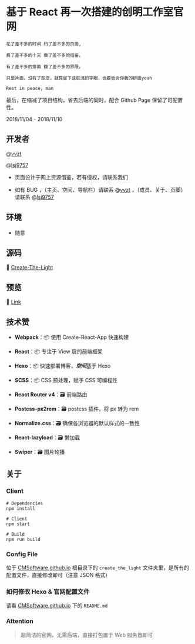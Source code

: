 # 基于 React 再一次搭建的创明工作室官网

```
花了差不多的时间 码了差不多的页面,

费了差不多的十天 做了差不多的借鉴，

有了差不多的排面 糊了差不多的界限，

只是片面，没有了怨念，就算留下这肤浅的字眼，也要告诉你我的排面yeah

Rest in peace, man
```

最后，在缩减了项目结构，省去后端的同时，配合 Github Page 保留了可配置性。

2018/11/04 - 2018/11/10

## 开发者

@[vvzt](https://github.com/vvzt)

@[lsj9757](https://github.com/lsj9757)

* 页面设计于网上资源借鉴，若有侵权，请联系我们

* 如有 BUG ，（主页、空间、导航栏）请联系 @[vvzt](https://github.com/vvzt) ，（成员、关于、页脚） 请联系 @[lsj9757](https://github.com/orgs/CMSoftware/people/lsj9757)

## 环境

- 随意

## 源码

🎉 [Create-The-Light](https://github.com/CMSoftware/Create-The-Light)

## 预览

🎉 [Link](http://123.207.109.197/)

## 技术赞

- <b>Webpack</b>：📦 使用 Create-React-App 快速构建

- <b>React</b>：📦 专注于 View 层的前端框架

- <b>Hexo</b>：📦 快速部署博客，***空间***基于 Hexo

- <b>SCSS</b>：📦 CSS 预处理，赋予 CSS 可编程性

- <b>React Router v4</b>：🗃️ 前端路由

- <b>Postcss-px2rem</b>：🗃️ postcss 插件，将 px 转为 rem

- <b>Normalize.css</b>：🗃️ 确保各浏览器的默认样式的一致性

- <b>React-lazyload</b>：🗃️ 懒加载

- <b>Swiper</b>：🗃️ 图片轮播

## 关于

### Client

```
# Dependencies
npm install

# Client
npm start

# Build
npm run build
```

### Config File

位于 [CMSoftware.github.io](https://github.com/CMSoftware/CMSoftware.github.io) 根目录下的 ```create_the_light``` 文件夹里，是所有的配置文件，直接修改即可（注意 JSON 格式）

### 如何修改 Hexo & 官网配置文件

请看 [CMSoftware.github.io](https://github.com/CMSoftware/CMSoftware.github.io) 下的 ```README.md```

### Attention

> 超简洁的官网，无需后端，直接打包置于 Web 服务器即可

